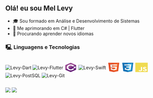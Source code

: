 ## Olá! eu sou Mel Levy
 
* 🎓 Sou formado em Análise e Desenvolvimento de Sistemas
* 🌱 Me aprimorando em C# | Flutter
* 📖 Procurando aprender novos idiomas

### 🖳 Linguagens e Tecnologias
  <div style="display: inline_block"><br>
  <img align="center" alt="Levy-Dart" height="30" width="40" src="https://cdn.jsdelivr.net/gh/devicons/devicon@latest/icons/dart/dart-plain.svg">
  <img align="center" alt="Levy-Flutter" height="30" width="40" src="https://cdn.jsdelivr.net/gh/devicons/devicon@latest/icons/flutter/flutter-original.svg">
  <img align="center" alt="Levy-Csharp" height="30" width="40" src="https://raw.githubusercontent.com/devicons/devicon/master/icons/csharp/csharp-original.svg">
  <img align="center" alt="Levy-Swift" height="30" width="40" src="https://cdn.jsdelivr.net/gh/devicons/devicon@latest/icons/swift/swift-original.svg">
  <img align="center" alt="Levy-HTML" height="30" width="40" src="https://raw.githubusercontent.com/devicons/devicon/master/icons/html5/html5-original.svg">
  <img align="center" alt="Levy-CSS" height="30" width="40" src="https://raw.githubusercontent.com/devicons/devicon/master/icons/css3/css3-original.svg">
  <img align="center" alt="Levy-Js" height="30" width="40" src="https://raw.githubusercontent.com/devicons/devicon/master/icons/javascript/javascript-plain.svg">
  <img align="center" alt="Levy-PostSQL" height="30" width="40" src="https://cdn.jsdelivr.net/gh/devicons/devicon@latest/icons/postgresql/postgresql-original.svg">
  <img align="center" alt="Levy-Git" height="30" width="40" src="https://cdn.jsdelivr.net/gh/devicons/devicon@latest/icons/git/git-original.svg">
  
</div>
  
  ##
 
<div> 
<a href = "mellevy01@gmail.com"><img src="https://img.shields.io/badge/-Gmail-%23333?style=for-the-badge&logo=gmail&logoColor=white" target="_blank"></a>
  <a href="https://www.linkedin.com/in/mel-levy-da-silva-freitas-0943a91b6/" target="_blank"><img src="https://img.shields.io/badge/-LinkedIn-%230077B5?style=for-the-badge&logo=linkedin&logoColor=white" target="_blank"></a> 
  
</div>


